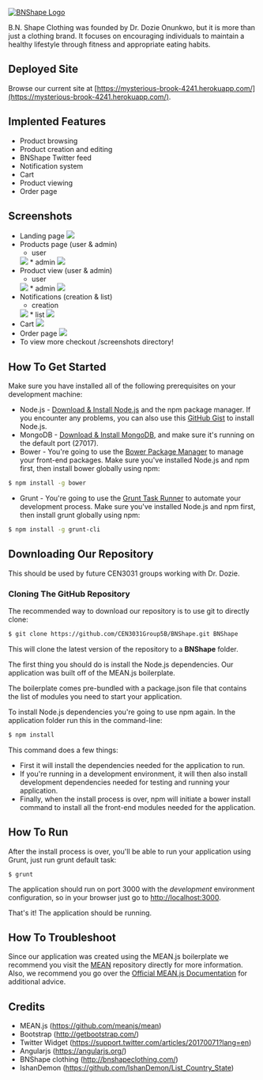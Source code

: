 [![BNShape Logo](./modules/core/client/img/brand/bnshapelogo_black.png)](http://bnshapeclothing.com/)

B.N. Shape Clothing was founded by Dr. Dozie Onunkwo, but it is more than just a clothing brand. It focuses on encouraging individuals to maintain a healthy lifestyle through fitness and appropriate eating habits.

## Deployed Site
Browse our current site at [https://mysterious-brook-4241.herokuapp.com/](https://mysterious-brook-4241.herokuapp.com/).

## Implented Features
* Product browsing
* Product creation and editing
* BNShape Twitter feed
* Notification system
* Cart
* Product viewing
* Order page

## Screenshots
* Landing page
	<img src="screenshots/12-14-2015/landing-page.jpg" />
* Products page (user & admin)
	* user
	<img src="screenshots/12-14-2015/product-page.jpg" />
	* admin
	<img src="screenshots/12-14-2015/admin-product-view.jpg" />
* Product view (user & admin)
	* user
	<img src="screenshots/12-14-2015/product-view.jpg" />
	* admin
	<img src="screenshots/12-14-2015/admin-product-edit-view.jpg" />
* Notifications (creation & list)
	* creation
	<img src="screenshots/12-14-2015/admin-create-notification-view.jpg" />
	* list
	<img src="screenshots/12-14-2015/notification-view.jpg" />
* Cart
	<img src="screenshots/12-14-2015/cart-view.jpg" />
* Order page
	<img src="screenshots/12-14-2015/order-view.jpg" />
* To view more checkout /screenshots directory!

## How To Get Started
Make sure you have installed all of the following prerequisites on your development machine:
* Node.js - [Download & Install Node.js](http://www.nodejs.org/download/) and the npm package manager. If you encounter any problems, you can also use this [GitHub Gist](https://gist.github.com/isaacs/579814) to install Node.js.
* MongoDB - [Download & Install MongoDB](http://www.mongodb.org/downloads), and make sure it's running on the default port (27017).
* Bower - You're going to use the [Bower Package Manager](http://bower.io/) to manage your front-end packages. Make sure you've installed Node.js and npm first, then install bower globally using npm:

```bash
$ npm install -g bower
```

* Grunt - You're going to use the [Grunt Task Runner](http://gruntjs.com/) to automate your development process. Make sure you've installed Node.js and npm first, then install grunt globally using npm:

```bash
$ npm install -g grunt-cli
```

## Downloading Our Repository
This should be used by future CEN3031 groups working with Dr. Dozie.

### Cloning The GitHub Repository
The recommended way to download our repository is to use git to directly clone:

```bash
$ git clone https://github.com/CEN3031Group5B/BNShape.git BNShape
```

This will clone the latest version of the repository to a **BNShape** folder.

The first thing you should do is install the Node.js dependencies. Our application was built off of the MEAN.js boilerplate.

The boilerplate comes pre-bundled with a package.json file that contains the list of modules you need to start your application.

To install Node.js dependencies you're going to use npm again. In the application folder run this in the command-line:

```bash
$ npm install
```

This command does a few things:
* First it will install the dependencies needed for the application to run.
* If you're running in a development environment, it will then also install development dependencies needed for testing and running your application.
* Finally, when the install process is over, npm will initiate a bower install command to install all the front-end modules needed for the application.

## How To Run
After the install process is over, you'll be able to run your application using Grunt, just run grunt default task:

```
$ grunt
```

The application should run on port 3000 with the *development* environment configuration, so in your browser just go to [http://localhost:3000](http://localhost:3000).

That's it! The application should be running.

## How To Troubleshoot
Since our application was created using the MEAN.js boilerplate we recommend you visit the [MEAN](https://github.com/meanjs/mean) repository directly for more information. Also, we recommend you go over the [Official MEAN.js Documentation](http://meanjs.org/docs.html) for additional advice.

## Credits
* MEAN.js (https://github.com/meanjs/mean)
* Bootstrap (http://getbootstrap.com/)
* Twitter Widget (https://support.twitter.com/articles/20170071?lang=en)
* Angularjs (https://angularjs.org/)
* BNShape clothing (http://bnshapeclothing.com/)
* IshanDemon (https://github.com/IshanDemon/List_Country_State)
